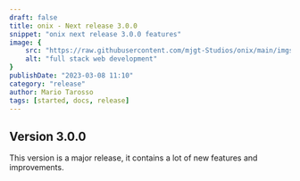 ```yaml
---
draft: false
title: onix - Next release 3.0.0
snippet: "onix next release 3.0.0 features"
image: {
    src: "https://raw.githubusercontent.com/mjgt-Studios/onix/main/imgs/PostImgs/newRelease.png",
    alt: "full stack web development"
}
publishDate: "2023-03-08 11:10"
category: "release"
author: Mario Tarosso
tags: [started, docs, release]
---
```


## Version 3.0.0

This version is a major release, it contains a lot of new features and improvements.
